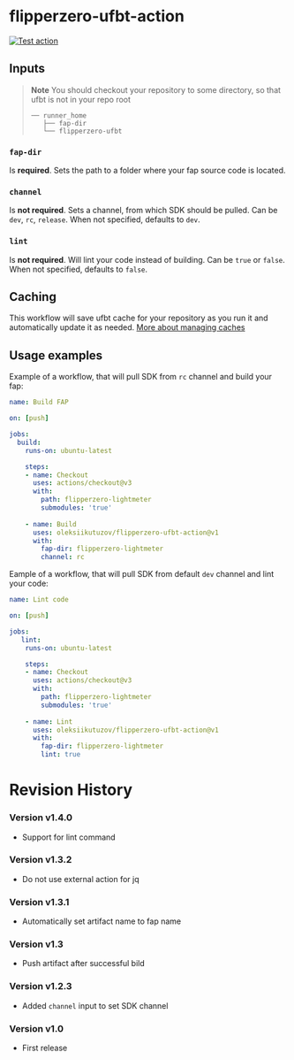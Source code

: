 # flipperzero-ufbt-action

[![Test action](https://github.com/oleksiikutuzov/flipperzero-ufbt-action/actions/workflows/test_action.yml/badge.svg?branch=main)](https://github.com/oleksiikutuzov/flipperzero-ufbt-action/actions/workflows/test_action.yml)

## Inputs

> **Note**
> You should checkout your repository to some directory, so that ufbt is not in your repo root
> ```
> ── runner_home
>    ├── fap-dir
>    └── flipperzero-ufbt
> ```

### `fap-dir` 

Is **required**. Sets the path to a folder where your fap source code is located.

### `channel` 

Is **not required**. Sets a channel, from which SDK should be pulled. Can be `dev`, `rc`, `release`. When not specified, defaults to `dev`.

### `lint` 

Is **not required**. Will lint your code instead of building. Can be `true` or `false`. When not specified, defaults to `false`.

## Caching

This workflow will save ufbt cache for your repository as you run it and automatically update it as needed. [More about managing caches](https://docs.github.com/en/actions/using-workflows/caching-dependencies-to-speed-up-workflows#managing-caches)

## Usage examples

Example of a workflow, that will pull SDK from `rc` channel and build your fap:

```yml
name: Build FAP

on: [push]

jobs:
  build:
    runs-on: ubuntu-latest

    steps:
    - name: Checkout
      uses: actions/checkout@v3
      with:
        path: flipperzero-lightmeter
        submodules: 'true'
        
    - name: Build
      uses: oleksiikutuzov/flipperzero-ufbt-action@v1
      with:
        fap-dir: flipperzero-lightmeter
        channel: rc
```

Eample of a workflow, that will pull SDK from default `dev` channel and lint your code:
```yml
name: Lint code

on: [push]

jobs:        
   lint:
    runs-on: ubuntu-latest

    steps:
    - name: Checkout
      uses: actions/checkout@v3
      with:
        path: flipperzero-lightmeter
        submodules: 'true'
        
    - name: Lint
      uses: oleksiikutuzov/flipperzero-ufbt-action@v1
      with:
        fap-dir: flipperzero-lightmeter
        lint: true
```

# Revision History
### Version v1.4.0
- Support for lint command

### Version v1.3.2
- Do not use external action for jq

### Version v1.3.1
- Automatically set artifact name to fap name 

### Version v1.3
- Push artifact after successful bild

### Version v1.2.3
- Added `channel` input to set SDK channel

### Version v1.0
- First release

